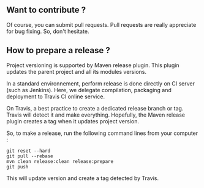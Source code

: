 ## Want to contribute ?

Of course, you can submit pull requests. Pull requests are really appreciate for bug fixing. So, don't hesitate.

## How to prepare a release ?

Project versioning is supported by Maven release plugin. This plugin updates the parent project and all its modules versions.

In a standard environnement, perform release is done directly on CI server (such as Jenkins). Here, we delegate compilation, packaging and deployment to Travis CI online service.

On Travis, a best practice to create a dedicated release branch or tag. Travis will detect it and make everything.
Hopefully, the Maven release plugin creates a tag when it updates project version. 

So, to make a release, run the following command lines from your computer :
```
git reset --hard
git pull --rebase
mvn clean release:clean release:prepare
git push
```
This will update version and create a tag detected by Travis.
